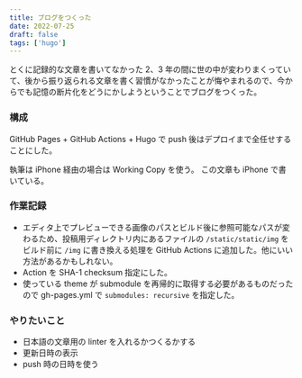 ```yaml
---
title: ブログをつくった
date: 2022-07-25
draft: false
tags: ['hugo']
---
```


とくに記録的な文章を書いてなかった 2、3 年の間に世の中が変わりまくっていて、後から振り返られる文章を書く習慣がなかったことが悔やまれるので、今からでも記憶の断片化をどうにかしようということでブログをつくった。

### 構成

GitHub Pages + GitHub Actions + Hugo で push 後はデプロイまで全任せすることにした。

執筆は iPhone 経由の場合は Working Copy を使う。 この文章も iPhone で書いている。

### 作業記録

- エディタ上でプレビューできる画像のパスとビルド後に参照可能なパスが変わるため、投稿用ディレクトリ内にあるファイルの `/static/static/img` をビルド前に `/img` に書き換える処理を GitHub Actions に追加した。他にいい方法があるかもしれない。
- Action を SHA-1 checksum 指定にした。
- 使っている theme が submodule を再帰的に取得する必要があるものだったので gh-pages.yml で `submodules: recursive` を指定した。

### やりたいこと

- 日本語の文章用の linter を入れるかつくるかする
- 更新日時の表示
- push 時の日時を使う
 